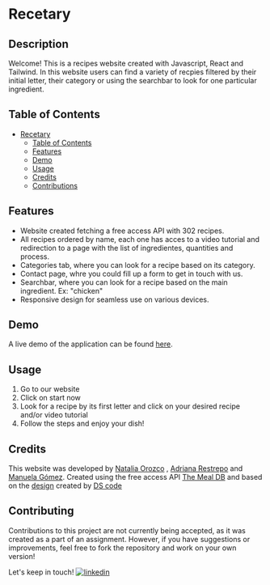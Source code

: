 # Recetary

## Description

Welcome! This is a recipes website created with Javascript, React and Tailwind.
In this website users can find a variety of recpies filtered by their initial letter, their category or using the searchbar to look for one particular ingredient.

## Table of Contents

- [Recetary](#Recetary)
  - [Table of Contents](#table-of-contents)
  - [Features](#features)
  - [Demo](#demo)
  - [Usage](#usage)
  - [Credits](#credits)
  - [Contributions](#contributions)

## Features

- Website created fetching a free access API with 302 recipes.
- All recipes ordered by name, each one has acces to a video tutorial and redirection to a page with the list of ingredientes, quantities and process.
- Categories tab, where you can look for a recipe based on its category.
- Contact page, whre you could fill up a form to get in touch with us.
- Searchbar, where you can look for a recipe based on the main ingredient. Ex: "chicken"
- Responsive design for seamless use on various devices.

## Demo

A live demo of the application can be found [here](https://manugomz.github.io/recetario/).

## Usage

1. Go to our website
2. Click on start now
3. Look for a recipe by its first letter and click on your desired recipe and/or video tutorial
4. Follow the steps and enjoy your dish!

## Credits

This website was developed by [Natalia Orozco](https://github.com/NataliaOrozco07) , [Adriana Restrepo](https://github.com/adrianarestrepom) and [Manuela Gómez](https://github.com/manugomz).
Created using the free access API [The Meal DB](https://www.themealdb.com/) and based on the [design](https://www.figma.com/community/file/1277277072882405551) created by [DS code](https://www.figma.com/@dscodedesign)

## Contributing
Contributions to this project are not currently being accepted, as it was created as a part of an assignment. However, if you have suggestions or improvements, feel free to fork the repository and work on your own version!


Let's keep in touch!
[![linkedin](https://img.shields.io/badge/linkedin-0A66C2?style=for-the-badge&logo=linkedin&logoColor=white)](https://www.linkedin.com/in/manuela-gomez-estrada/)
